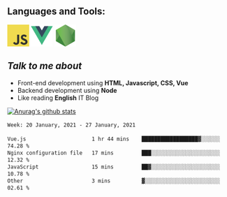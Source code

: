 ## **Languages and Tools:**      
<code><img height="50" src="https://raw.githubusercontent.com/github/explore/80688e429a7d4ef2fca1e82350fe8e3517d3494d/topics/javascript/javascript.png"></code>
<code><img height="50"  src="https://raw.githubusercontent.com/github/explore/80688e429a7d4ef2fca1e82350fe8e3517d3494d/topics/vue/vue.png"></code>
<code><img height="50"  src="https://raw.githubusercontent.com/github/explore/80688e429a7d4ef2fca1e82350fe8e3517d3494d/topics/nodejs/nodejs.png"></code>

## *Talk to me about*
- Front-end development using **HTML, Javascript, CSS, Vue**
- Backend development using **Node**
- Like reading **English** IT Blog    

[![Anurag's github stats](https://github-readme-stats.vercel.app/api?username=qdi5)](https://github.com/anuraghazra/github-readme-stats)    

<!--START_SECTION:waka-->
```text
Week: 20 January, 2021 - 27 January, 2021

Vue.js                     1 hr 44 mins    ██████████████████▓░░░░░░   74.28 % 
Nginx configuration file   17 mins         ███░░░░░░░░░░░░░░░░░░░░░░   12.32 % 
JavaScript                 15 mins         ██▓░░░░░░░░░░░░░░░░░░░░░░   10.78 % 
Other                      3 mins          ▓░░░░░░░░░░░░░░░░░░░░░░░░   02.61 % 
```
<!--END_SECTION:waka-->
